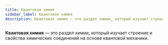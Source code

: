```yaml
---
title: Квантовая химия
sidebar_label: Квантовая химия
description: Квантовая химия — это раздел химии, который изучает строение и свойства химических соединений на основе квантовой механики.
---
```


**Квантовая химия** — это раздел химии, который изучает строение и свойства химических соединений на основе квантовой механики.
